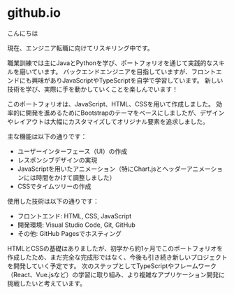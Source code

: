 # github.io

こんにちは

現在、エンジニア転職に向けてリスキリング中です。

職業訓練では主にJavaとPythonを学び、ポートフォリオを通じて実践的なスキルを磨いています。 バックエンドエンジニアを目指していますが、フロントエンドにも興味がありJavaScriptやTypeScriptを自学で学習しています。 新しい技術を学び、実際に手を動かしていくことを楽しんでいます！

このポートフォリオは、JavaScript、HTML、CSSを用いて作成しました。 効率的に開発を進めるためにBootstrapのテーマをベースにしましたが、デザインやレイアウトは大幅にカスタマイズしてオリジナル要素を追求しました。

主な機能は以下の通りです：

- ユーザーインターフェース（UI）の作成
- レスポンシブデザインの実現
- JavaScriptを用いたアニメーション（特にChart.jsとヘッダーアニメーションには時間をかけて調整しました）
- CSSでタイムツリーの作成

使用した技術は以下の通りです：

- フロントエンド: HTML, CSS, JavaScript
- 開発環境: Visual Studio Code, Git, GitHub
- その他: GitHub Pagesでホスティング

HTMLとCSSの基礎はありましたが、初学から約1ヶ月でこのポートフォリオを作成したため、まだ完全な完成形ではなく、今後も引き続き新しいプロジェクトを開発していく予定です。 次のステップとしてTypeScriptやフレームワーク（React、Vue.jsなど）の学習に取り組み、より複雑なアプリケーション開発に挑戦したいと考えています。
